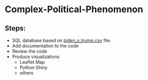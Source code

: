 # Complex-Political-Phenomenon

## Steps:
- SQL database based on [biden_v_trump.csv](https://github.com/mike2463/Complex_Political_Phenomenon/blob/development/election_resources/biden_v_trump.csv) file.
- Add documentation to the code
- Review the code
- Produce visualizations
  - Leaflet Map
  - Python Shiny
  - others 
